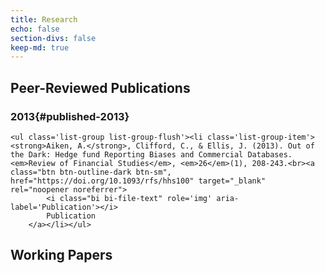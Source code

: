 ```yaml
---
title: Research
echo: false
section-divs: false
keep-md: true
---
```





## Peer-Reviewed Publications

### 2013{#published-2013}

```{=html}
<ul class='list-group list-group-flush'><li class='list-group-item'><strong>Aiken, A.</strong>, Clifford, C., & Ellis, J. (2013). Out of the Dark: Hedge fund Reporting Biases and Commercial Databases. <em>Review of Financial Studies</em>, <em>26</em>(1), 208-243.<br><a class="btn btn-outline-dark btn-sm", href="https://doi.org/10.1093/rfs/hhs100" target="_blank" rel="noopener noreferrer">
        <i class="bi bi-file-text" role='img' aria-label='Publication'></i>
        Publication
    </a></li></ul>
```



## Working Papers



